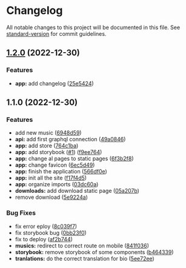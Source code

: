# Changelog

All notable changes to this project will be documented in this file. See [standard-version](https://github.com/conventional-changelog/standard-version) for commit guidelines.

## [1.2.0](https://github.com/danielalves96/technical-intelligence-front/compare/v1.1.0...v1.2.0) (2022-12-30)


### Features

* **app:** add changelog ([25e5424](https://github.com/danielalves96/technical-intelligence-front/commit/25e54240c3e7072f09e9273b243dd44234d3931a))

## 1.1.0 (2022-12-30)

### Features

* add new music ([6948d59](https://github.com/danielalves96/technical-intelligence-front/commit/6948d598672d91070ce62196f29c54cb140635bb))
* **api:** add first graphql connection ([49a0846](https://github.com/danielalves96/technical-intelligence-front/commit/49a08460f8c35be69236a05fbc302018050dabde))
* **app:** add store ([764c1ba](https://github.com/danielalves96/technical-intelligence-front/commit/764c1bab96252b10868139bad7cb7ba8f61e9f27))
* **app:** add storybook ([#1](https://github.com/danielalves96/technical-intelligence-front/issues/1)) ([f9ee764](https://github.com/danielalves96/technical-intelligence-front/commit/f9ee764ea6119ded83d476a6883ded9fc299f193))
* **app:** change al pages to static pages ([6f3b2f8](https://github.com/danielalves96/technical-intelligence-front/commit/6f3b2f809e6dae05d8960139db4928f269b8670c))
* **app:** change favicon ([6ec5d49](https://github.com/danielalves96/technical-intelligence-front/commit/6ec5d49eb9f01db75288c18198df70bbd8182adf))
* **app:** finish the application ([566df0e](https://github.com/danielalves96/technical-intelligence-front/commit/566df0e664fb5d5574d3c21bf02f655881553f0b))
* **app:** init all the site ([f17f4d5](https://github.com/danielalves96/technical-intelligence-front/commit/f17f4d5de9f7cb66a8903da464ad244dd229cf38))
* **app:** organize imports ([03dc60a](https://github.com/danielalves96/technical-intelligence-front/commit/03dc60af1724dc4aba8f1be2e9c26e372f353419))
* **downloads:** add download static page ([05a207b](https://github.com/danielalves96/technical-intelligence-front/commit/05a207be3fd0cfbdd1ba3382e966a6a9eacef3b0))
* remove download ([5e9224a](https://github.com/danielalves96/technical-intelligence-front/commit/5e9224a343a404fe3c9ea681b3044dc8f9b7d2ad))


### Bug Fixes

* fix error eploy ([8c039f7](https://github.com/danielalves96/technical-intelligence-front/commit/8c039f7cfef5778eecb744d103d4ec1894628a49))
* fix storybook bug ([0bb23f0](https://github.com/danielalves96/technical-intelligence-front/commit/0bb23f057ede38916a412ca93d5e876f27954f13))
* fix to deploy ([af2b744](https://github.com/danielalves96/technical-intelligence-front/commit/af2b744574d42693e7ffd43ba9471367c39fd1eb))
* **musics:** redirect to correct route on mobile ([841f036](https://github.com/danielalves96/technical-intelligence-front/commit/841f0364c6c4280d62deecace3b80975eb991caa))
* **storybook:** remove storybook of some components ([b464339](https://github.com/danielalves96/technical-intelligence-front/commit/b4643393f2f4a2b4e562ea51d1cd3273de5770ee))
* **tranlations:** do the correct translation for bio ([5ee72ee](https://github.com/danielalves96/technical-intelligence-front/commit/5ee72ee33f4d9c35f148ac93aca22f085b2f4384))
